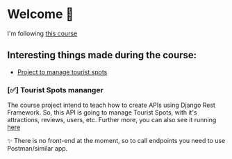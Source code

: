 
# Welcome :tophat:

I'm following [this course](https://www.udemy.com/apis-restful-com-django-rest-framework)

## Interesting things made during the course:

-  [Project to manage tourist spots](https://github.com/kammradt/tourist-spots-drf)

### [:white_check_mark:] Tourist Spots mananger
The course project intend to teach how to create APIs using Django Rest Framework. So, this API is going to manage Tourist Spots, with it's attractions, reviews, users, etc.
Further more, you can also see it running
[here](https://tourist-spots.herokuapp.com/api/)

:sparkles: There is no front-end at the moment, so to call endpoints you need to use Postman/similar app.